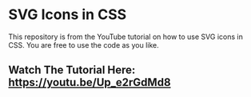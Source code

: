 # SVG Icons in CSS
This repository is from the YouTube tutorial on how to use SVG icons in CSS. You are free to use the code as you like.
## Watch The Tutorial Here: https://youtu.be/Up_e2rGdMd8
